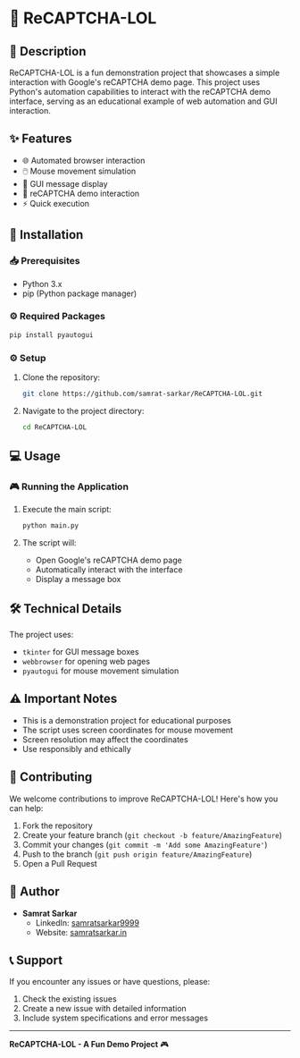 # 🤖 ReCAPTCHA-LOL

## 📝 Description
ReCAPTCHA-LOL is a fun demonstration project that showcases a simple interaction with Google's reCAPTCHA demo page. This project uses Python's automation capabilities to interact with the reCAPTCHA demo interface, serving as an educational example of web automation and GUI interaction.

## ✨ Features
- 🌐 Automated browser interaction
- 🖱️ Mouse movement simulation
- 📱 GUI message display
- 🎯 reCAPTCHA demo interaction
- ⚡ Quick execution

## 🚀 Installation

### 📥 Prerequisites
- Python 3.x
- pip (Python package manager)

### ⚙️ Required Packages
```bash
pip install pyautogui
```

### ⚙️ Setup
1. Clone the repository:
   ```bash
   git clone https://github.com/samrat-sarkar/ReCAPTCHA-LOL.git
   ```

2. Navigate to the project directory:
   ```bash
   cd ReCAPTCHA-LOL
   ```

## 💻 Usage

### 🎮 Running the Application
1. Execute the main script:
   ```bash
   python main.py
   ```

2. The script will:
   - Open Google's reCAPTCHA demo page
   - Automatically interact with the interface
   - Display a message box

## 🛠️ Technical Details
The project uses:
- `tkinter` for GUI message boxes
- `webbrowser` for opening web pages
- `pyautogui` for mouse movement simulation

## ⚠️ Important Notes
- This is a demonstration project for educational purposes
- The script uses screen coordinates for mouse movement
- Screen resolution may affect the coordinates
- Use responsibly and ethically

## 🤝 Contributing
We welcome contributions to improve ReCAPTCHA-LOL! Here's how you can help:

1. Fork the repository
2. Create your feature branch (`git checkout -b feature/AmazingFeature`)
3. Commit your changes (`git commit -m 'Add some AmazingFeature'`)
4. Push to the branch (`git push origin feature/AmazingFeature`)
5. Open a Pull Request

## 👤 Author
- **Samrat Sarkar**
  - LinkedIn: [samratsarkar9999](https://www.linkedin.com/in/samratsarkar9999/)
  - Website: [samratsarkar.in](https://samratsarkar.in/)

## 📞 Support
If you encounter any issues or have questions, please:
1. Check the existing issues
2. Create a new issue with detailed information
3. Include system specifications and error messages

---

**ReCAPTCHA-LOL - A Fun Demo Project** 🎮 